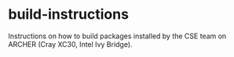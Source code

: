# build-instructions
Instructions on how to build packages installed by the CSE team on ARCHER (Cray XC30, Intel Ivy Bridge).
